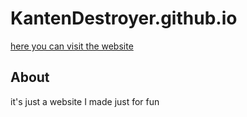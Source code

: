 # KantenDestroyer.github.io
[here you can visit the website](KantenDestroyer.github.io)
## About
it's just a website I made just for fun
